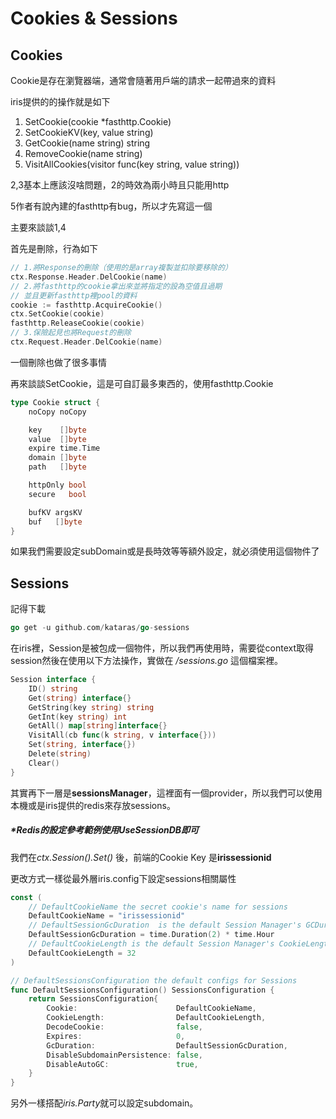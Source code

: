 # Cookies & Sessions

## Cookies

Cookie是存在瀏覽器端，通常會隨著用戶端的請求一起帶過來的資料

iris提供的的操作就是如下

1. SetCookie(cookie *fasthttp.Cookie)
1. SetCookieKV(key, value string)
1. GetCookie(name string) string
1. RemoveCookie(name string)
1. VisitAllCookies(visitor func(key string, value string))

2,3基本上應該沒啥問題，2的時效為兩小時且只能用http

5作者有說內建的fasthttp有bug，所以才先寫這一個

主要來談談1,4

首先是刪除，行為如下
```go
// 1.將Response的刪除（使用的是array複製並扣除要移除的）
ctx.Response.Header.DelCookie(name)
// 2.將fasthttp的cookie拿出來並將指定的設為空值且過期
// 並且更新fasthttp裡pool的資料
cookie := fasthttp.AcquireCookie()
ctx.SetCookie(cookie)
fasthttp.ReleaseCookie(cookie)
// 3.保險起見也將Request的刪除
ctx.Request.Header.DelCookie(name)
```

一個刪除也做了很多事情

再來談談SetCookie，這是可自訂最多東西的，使用fasthttp.Cookie

```go
type Cookie struct {
	noCopy noCopy

	key    []byte
	value  []byte
	expire time.Time
	domain []byte
	path   []byte

	httpOnly bool
	secure   bool

	bufKV argsKV
	buf   []byte
}
```

如果我們需要設定subDomain或是長時效等等額外設定，就必須使用這個物件了


## Sessions

記得下載
```go
go get -u github.com/kataras/go-sessions
```

在iris裡，Session是被包成一個物件，所以我們再使用時，需要從context取得session然後在使用以下方法操作，實做在 */sessions.go* 這個檔案裡。
```go
Session interface {
	ID() string
	Get(string) interface{}
	GetString(key string) string
	GetInt(key string) int
	GetAll() map[string]interface{}
	VisitAll(cb func(k string, v interface{}))
	Set(string, interface{})
	Delete(string)
	Clear()
}
```

其實再下一層是**sessionsManager**，這裡面有一個provider，所以我們可以使用本機或是iris提供的redis來存放sessions。

##### *Redis的設定參考範例使用UseSessionDB即可

我們在*ctx.Session().Set()* 後，前端的Cookie Key 是**irissessionid**

更改方式一樣從最外層iris.config下設定sessions相關屬性

```go
const (
	// DefaultCookieName the secret cookie's name for sessions
	DefaultCookieName = "irissessionid"
	// DefaultSessionGcDuration  is the default Session Manager's GCDuration , which is 2 hours
	DefaultSessionGcDuration = time.Duration(2) * time.Hour
	// DefaultCookieLength is the default Session Manager's CookieLength, which is 32
	DefaultCookieLength = 32
)

// DefaultSessionsConfiguration the default configs for Sessions
func DefaultSessionsConfiguration() SessionsConfiguration {
	return SessionsConfiguration{
		Cookie:                      DefaultCookieName,
		CookieLength:                DefaultCookieLength,
		DecodeCookie:                false,
		Expires:                     0,
		GcDuration:                  DefaultSessionGcDuration,
		DisableSubdomainPersistence: false,
		DisableAutoGC:               true,
	}
}
```

另外一樣搭配*iris.Party*就可以設定subdomain。
